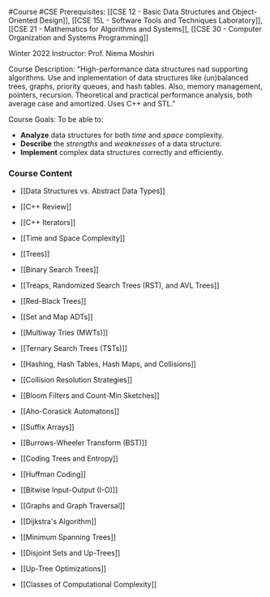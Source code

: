 #Course #CSE
Prerequisites: [[CSE 12 - Basic Data Structures and Object-Oriented Design]], [[CSE 15L - Software Tools and Techniques Laboratory]], [[CSE 21 - Mathematics for Algorithms and Systems]], [[CSE 30 - Computer Organization and Systems Programming]]

Winter 2022
Instructor: Prof. Niema Moshiri

Course Description: 
"High-performance data structures nad supporting algorithms. Use and inplementation of data structures like (un)balanced trees, graphs, priority queues, and hash tables. Also, memory management, pointers, recursion. Theoretical and practical performance analysis, both average case and amortized. Uses C++ and STL."

Course Goals:
To be able to:
- **Analyze** data structures for both *time* and *space* complexity.
- **Describe** the *strengths* and *weaknesses* of a data structure.
- **Implement** complex data structures correctly and efficiently.

### Course Content
- [[Data Structures vs. Abstract Data Types]]
- [[C++ Review]]
- [[C++ Iterators]]

- [[Time and Space Complexity]]
- [[Trees]]
- [[Binary Search Trees]]

- [[Treaps, Randomized Search Trees (RST), and AVL Trees]]
- [[Red-Black Trees]]

- [[Set and Map ADTs]]
- [[Multiway Tries (MWTs)]]
- [[Ternary Search Trees (TSTs)]]

- [[Hashing, Hash Tables, Hash Maps, and Collisions]]
- [[Collision Resolution Strategies]]
- [[Bloom Filters and Count-Min Sketches]]

- [[Aho-Corasick Automatons]]
- [[Suffix Arrays]]
- [[Burrows-Wheeler Transform (BST)]]

- [[Coding Trees and Entropy]]
- [[Huffman Coding]] 
- [[Bitwise Input-Output (I-O)]]

- [[Graphs and Graph Traversal]]
- [[Dijkstra's Algorithm]]
- [[Minimum Spanning Trees]]
- [[Disjoint Sets and Up-Trees]]
- [[Up-Tree Optimizations]]
- [[Classes of Computational Complexity]]


